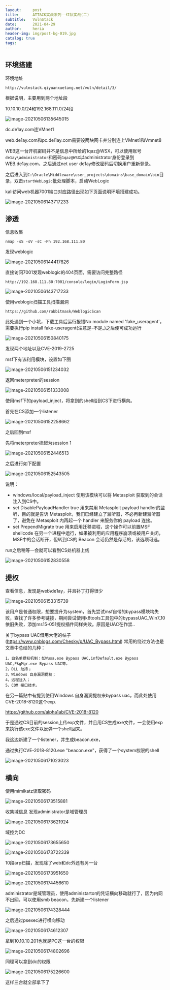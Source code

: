 ```yaml
---
layout:     post
title:      ATT&CK实战系列——红队实战(二)
subtitle:   VulnStack
date:       2021-04-29
author:     heria
header-img: img/post-bg-019.jpg
catalog: true
tags:
---
```


## 环境搭建

环境地址

```
http://vulnstack.qiyuanxuetang.net/vuln/detail/3/
```

根据说明，主要用到两个地址段

10.10.10.0/24和192.168.111.0/24段

![image-20210506135645015](https://raw.githubusercontent.com/heriachen/cloudimg/main/img3/image-20210506135645015.png)

dc.de1ay.com连VMnet1

web.de1ay.com和pc.del1ay.com需要设两块网卡并分别连上VMnet1和Vmnet8 



WEB这一台开机密码并不是信息中所给的1qaz@WSX，可以使用账号`de1ay\administrator`和密码`1qaz@WSX`以administrator身份登录到WEB.de1ay.com，之后通过net user de1ay修改密码后切换用户重新登录。

之后进入到`C:\Oracle\Middleware\user_projects\domains\base_domain\bin`目录，双击`startWebLogic`批处理脚本，启动WebLogic

kali访问web机器7001端口对应路径出现如下页面说明环境搭建成功。

![image-20210506143717233](https://raw.githubusercontent.com/heriachen/cloudimg/main/img3/image-20210506143717233.png)



## 渗透

信息收集

```
nmap -sS -sV -sC -Pn 192.168.111.80
```

 发现weblogic

![image-20210506144417826](https://raw.githubusercontent.com/heriachen/cloudimg/main/img3/image-20210506144417826.png)

直接访问7001发现weblogic的404页面，需要访问完整路径

```
http://192.168.111.80:7001/console/login/LoginForm.jsp
```

![image-20210506143717233](https://raw.githubusercontent.com/heriachen/cloudimg/main/img3/image-20210506143717233.png)

使用weblogic扫描工具扫描漏洞

```
https://github.com/rabbitmask/WeblogicScan
```

此处遇到一个小坑，下载工具后运行报错No module named 'fake_useragent'，需要执行pip install fake-useragent(注意是-不是_)之后便可成功运行

![image-20210506150840175](https://raw.githubusercontent.com/heriachen/cloudimg/main/img3/image-20210506150840175.png)

发现两个地址以及CVE-2019-2725

msf下有该利用模块，设置如下图

![image-20210506151234032](https://raw.githubusercontent.com/heriachen/cloudimg/main/img3/image-20210506151234032.png)

返回meterpreter的session

![image-20210506151333008](https://raw.githubusercontent.com/heriachen/cloudimg/main/img3/image-20210506151333008.png)

使用msf下的payload_inject，将拿到的shell给到CS下进行横向。

首先在CS添加一个listener 

![image-20210506152258662](https://raw.githubusercontent.com/heriachen/cloudimg/main/img3/image-20210506152258662.png)

之后回到msf

先将meterpreter挂起为session 1

![image-20210506152446513](https://raw.githubusercontent.com/heriachen/cloudimg/main/img3/image-20210506152446513.png)

之后进行如下配置

![image-20210506152543505](https://raw.githubusercontent.com/heriachen/cloudimg/main/img3/image-20210506152543505.png)

说明：

- windows/local/payload_inject 使用该模块可以将 Metasploit 获取到的会话注入到CS中。
- set DisablePayloadHandler true 用来禁用 Metasploit payload handler的监听，目的就是告诉 Metasploit，我们已经建立了监听器，不必再新建监听器了，避免在 Metasploit 内再起一个 handler 来服务你的 payload 连接。
- set PrependMigrate true 用来启用迁移进程，这个操作可以前置MSF shellcode 在另一个进程中运行，如果被利用的应用程序崩溃或被用户关闭，MSF中的会话断开，但转到CS的 Beacon 会话仍然是存活的，该选项可选。

run之后稍等一会就可以看到CS处机器上线

![image-20210506152830558](https://raw.githubusercontent.com/heriachen/cloudimg/main/img3/image-20210506152830558.png)

## 提权

查看信息，发现是web\de1ay，并且补丁打得很少

![image-20210506153315739](https://raw.githubusercontent.com/heriachen/cloudimg/main/img3/image-20210506153315739.png)

该用户是普通权限，想要提升为system，首先尝试msf自带的bypass模块均失败，查找了许多参考链接，期间尝试使用k8tools工具包中的bypassUAC_Win7_10依旧失败，添加ms15-051提权插件同样失败。原因是UAC在作祟..

关于bypass UAC借用大佬的帖子(https://www.cnblogs.com/Chesky/p/UAC_Bypass.html)
常用的绕过方法也是文章中总结的几种：

```
1，白名单提权机制；如Wusa.exe Bypass UAC,infDefault.exe Bypass UAC,PkgMgr.exe Bypass UAC等。
2，DLL 劫持；
3，Windows 自身漏洞提权；
4，远程注入；
5，COM 接口技术。
```

在另一篇贴中有提到使用Windows 自身漏洞提权来bypass uac，而此处使用CVE-2018-8120这个exp.

https://github.com/alpha1ab/CVE-2018-8120

于是通过CS目前的session上传exp文件，并且用CS生成exe文件，一会使用exp来执行该exe文件以反弹一个shell回来。

我这边新建了一个listener，并生成beacon.exe，

通过执行CVE-2018-8120.exe "beacon.exe"，获得了一个system权限的shell

![image-20210506171023023](https://raw.githubusercontent.com/heriachen/cloudimg/main/img3/image-20210506171023023.png)

## 横向

使用mimikatz读取密码

![image-20210506173515881](https://raw.githubusercontent.com/heriachen/cloudimg/main/img3/image-20210506173515881.png)

收集域信息 发现administrator是域管理员

![image-20210506173621924](https://raw.githubusercontent.com/heriachen/cloudimg/main/img3/image-20210506173621924.png)

域控为DC

![image-20210506173655650](https://raw.githubusercontent.com/heriachen/cloudimg/main/img3/image-20210506173655650.png)

![image-20210506173722339](https://raw.githubusercontent.com/heriachen/cloudimg/main/img3/image-20210506173722339.png)

10段arp扫描，发现除了web和dc外还有另一台

![image-20210506173951650](https://raw.githubusercontent.com/heriachen/cloudimg/main/img3/image-20210506173951650.png)

![image-20210506174456610](https://raw.githubusercontent.com/heriachen/cloudimg/main/img3/image-20210506174456610.png)



administrator是域管理员，使用administartor的凭证横向移动就行了，因为内网不出网，可以使用smb beacon，先新建一个listener

![image-20210506174328444](https://raw.githubusercontent.com/heriachen/cloudimg/main/img3/image-20210506174328444.png)



之后通过psexec进行横向移动

![image-20210506174612307](https://raw.githubusercontent.com/heriachen/cloudimg/main/img3/image-20210506174612307.png)

拿到10.10.10.201也就是PC这一台的权限

![image-20210506174802696](https://raw.githubusercontent.com/heriachen/cloudimg/main/img3/image-20210506174802696.png)

同理可以拿到dc的权限

![image-20210506175226600](https://raw.githubusercontent.com/heriachen/cloudimg/main/img3/image-20210506175226600.png)

这样三台就全部拿下了

